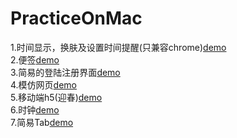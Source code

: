 # PracticeOnMac

1.时间显示，换肤及设置时间提醒(只兼容chrome)[demo](https://demonyou2.github.io/PracticeOnMac/Timer/index.html)<br/>
2.便签[demo](https://demonyou2.github.io/PracticeOnMac/create-note2/Note.html)<br/>
3.简易的登陆注册界面[demo](https://demonyou2.github.io/PracticeOnMac/formSignIn/index.html)<br/>
4.模仿网页[demo](https://demonyou2.github.io/PracticeOnMac/WebOfCompany/webofCampany.html)<br/>
5.移动端h5(迎春)[demo](https://demonyou2.github.io/PracticeOnMac/YinChun/index.html)<br/>
6.时钟[demo](https://demonyou2.github.io/PracticeOnMac/Clock.html)<br/>
7.简易Tab[demo](https://demonyou2.github.io/PracticeOnMac/Tab.html)<br/>

